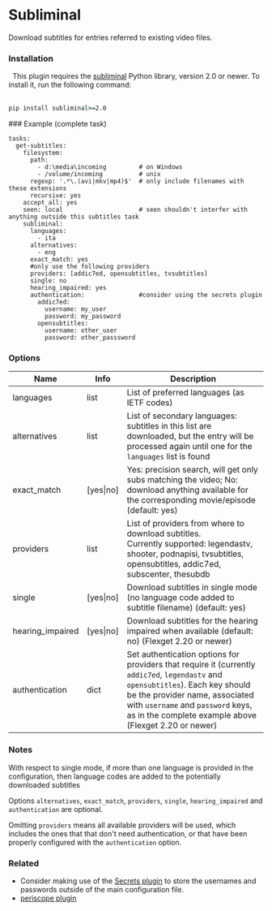 # Subliminal

Download subtitles for entries referred to existing video files. 

### Installation
<div class="alert alert-info" role="alert">
  <span class="glyphicon glyphicon glyphicon-download-alt"></span>
  &nbsp;
This plugin requires the <a href="http://subliminal.readthedocs.io/">subliminal</a> Python library, version 2.0 or newer. To install it, run the following command:
<br/><br/>

```cmd
pip install subliminal>=2.0
```
</div>
### Example (complete task)

```
tasks:
  get-subtitles:
    filesystem:
      path: 
        - d:\media\incoming         # on Windows
        - /volume/incoming          # unix
      regexp: '.*\.(avi|mkv|mp4)$'  # only include filenames with these extensions
      recursive: yes
    accept_all: yes
    seen: local                     # seen shouldn't interfer with anything outside this subtitles task
    subliminal:
      languages:
        - ita
      alternatives:
        - eng
      exact_match: yes
      #only use the following providers
      providers: [addic7ed, opensubtitles, tvsubtitles]
      single: no
      hearing_impaired: yes
      authentication:               #consider using the secrets plugin
        addic7ed:
          username: my_user
          password: my_password
        opensubtitles:
          username: other_user
          password: other_passsword
```

### Options

| **Name** | **Info** | **Description** |
| --- | --- | --- |
| languages | list | List of preferred languages (as IETF codes) |
| alternatives | list | List of secondary languages: subtitles in this list are downloaded, but the entry will be processed again until one for the `languages` list is found |
| exact_match | [yes\|no] | Yes: precision search, will get only subs matching the video; No: download anything available for the corresponding movie/episode (default: yes) |
| providers | list | List of providers from where to download subtitles.<br>Currently supported: legendastv, shooter, podnapisi, tvsubtitles, opensubtitles, addic7ed, subscenter, thesubdb|
| single | [yes\|no] | Download subtitles in single mode (no language code added to subtitle filename) (default: yes) |
| hearing_impaired | [yes\|no] | Download subtitles for the hearing impaired when available (default: no) (Flexget 2.20 or newer) |
| authentication | dict | Set authentication options for providers that require it (currently `addic7ed`, `legendastv` and `opensubtitles`). Each key should be the provider name, associated with `username` and `password` keys, as in the complete example above (Flexget 2.20 or newer) |

### Notes

With respect to single mode, if more than one language is provided in the configuration, then language codes are added to the potentially downloaded subtitles

Options `alternatives`, `exact_match`,  `providers`, `single`, `hearing_impaired` and `authentication` are optional.

Omitting `providers` means all available providers will be used, which includes the ones that that don't need authentication, or that have been properly configured with the `authentication` option.

### Related
- Consider making use of the [Secrets plugin](/Plugins/secrets) to store the usernames and passwords outside of the main configuration file.
- [periscope plugin](/Plugins/periscope)